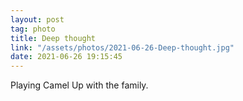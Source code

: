 ```yaml
---
layout: post
tag: photo
title: Deep thought
link: "/assets/photos/2021-06-26-Deep-thought.jpg"
date: 2021-06-26 19:15:45
---
```

Playing Camel Up with the family. 